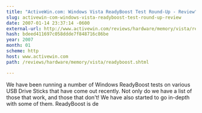 ```yaml
---
title: "ActiveWin.com: Windows Vista ReadyBoost Test Round-Up - Review"
slug: activewin-com-windows-vista-readyboost-test-round-up-review
date: 2007-01-14 23:37:14 -0600
external-url: http://www.activewin.com/reviews/hardware/memory/vista/readyboost.shtml
hash: bdeed411697c058ddde7f848716c86be
year: 2007
month: 01
scheme: http
host: www.activewin.com
path: /reviews/hardware/memory/vista/readyboost.shtml

---
```


We have been running a number of Windows ReadyBoost tests on various USB Drive Sticks that have come out recently. Not only do we have a list of those that work, and those that don't! We have also started to go in-depth with some of them. ReadyBoost is de
